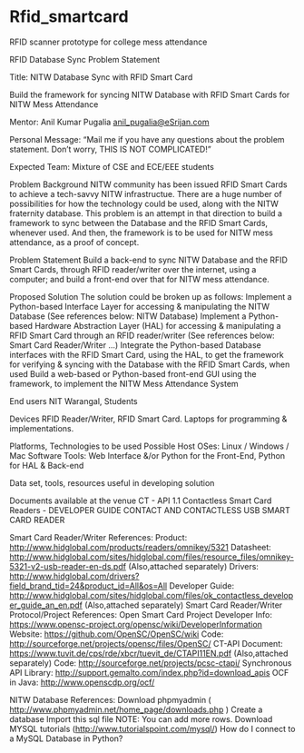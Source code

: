Rfid_smartcard
==============

RFID scanner prototype for college mess attendance

RFID Database Sync Problem Statement

Title: NITW Database Sync with RFID Smart Card

Build the framework for syncing NITW Database with RFID Smart Cards for NITW Mess Attendance



Mentor: Anil Kumar Pugalia <anil_pugalia@eSrijan.com>

Personal Message: “Mail me if you have any questions about the problem statement. Don’t worry, THIS IS NOT COMPLICATED!”

Expected Team: Mixture of CSE and ECE/EEE students

Problem Background
NITW community has been issued RFID Smart Cards to achieve a tech-savvy NITW infrastructue. There are a huge number of possibilities for how the technology could be used, along with the NITW fraternity database. This problem is an attempt in that direction to build a framework to sync between the Database and the RFID Smart Cards, whenever used. And then, the framework is to be used for NITW mess attendance, as a proof of concept.

Problem Statement
Build a back-end to sync NITW Database and the RFID Smart Cards, through RFID reader/writer over the internet, using a computer; and build a front-end over that for NITW mess attendance.

Proposed Solution
The solution could be broken up as follows:
Implement a Python-based Interface Layer for accessing & manipulating the NITW Database (See references below: NITW Database)
Implement a Python-based Hardware Abstraction Layer (HAL) for accessing & manipulating a RFID Smart Card through an RFID reader/writer (See references below: Smart Card Reader/Writer ...)
Integrate the Python-based Database interfaces with the RFID Smart Card, using the HAL, to get the framework for verifying & syncing with the Database with the RFID Smart Cards, when used
Build a web-based or Python-based front-end GUI using the framework, to implement the NITW Mess Attendance System

End users
NIT Warangal, Students

Devices
RFID Reader/Writer, RFID Smart Card.
Laptops for programming & implementations.

Platforms, Technologies to be used
Possible Host OSes: Linux / Windows / Mac
Software Tools: Web Interface &/or Python for the Front-End, Python for HAL & Back-end

Data set, tools, resources useful in developing solution

Documents available at the venue
CT - API 1.1
Contactless Smart Card Readers - DEVELOPER GUIDE
CONTACT AND CONTACTLESS USB SMART CARD READER

Smart Card Reader/Writer References:
Product: http://www.hidglobal.com/products/readers/omnikey/5321
Datasheet: http://www.hidglobal.com/sites/hidglobal.com/files/resource_files/omnikey-5321-v2-usb-reader-en-ds.pdf (Also,attached separately)
Drivers: http://www.hidglobal.com/drivers?field_brand_tid=24&product_id=All&os=All
Developer Guide: http://www.hidglobal.com/sites/hidglobal.com/files/ok_contactless_developer_guide_an_en.pdf (Also,attached separately)
Smart Card Reader/Writer Protocol/Project References:
Open Smart Card Project
Developer Info: https://www.opensc-project.org/opensc/wiki/DeveloperInformation
Website: https://github.com/OpenSC/OpenSC/wiki
Code: http://sourceforge.net/projects/opensc/files/OpenSC/
CT-API
Document: https://www.tuvit.de/cps/rde/xbcr/tuevit_de/CTAPI11EN.pdf  (Also,attached separately)
Code: http://sourceforge.net/projects/pcsc-ctapi/
Synchronous API
Library: http://support.gemalto.com/index.php?id=download_apis
OCF in Java: http://www.openscdp.org/ocf/

NITW Database References:
Download phpmyadmin ( http://www.phpmyadmin.net/home_page/downloads.php )
Create a database
Import this sql file
NOTE:
You can add more rows.
Download MYSQL tutorials (http://www.tutorialspoint.com/mysql/)
How do I connect to a MySQL Database in Python?



